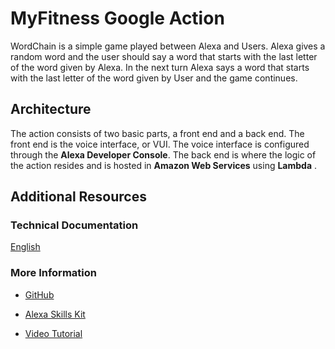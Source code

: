 # MyFitness Google Action 

WordChain is a simple game played between Alexa and Users. Alexa gives a random word and the user should say a word that starts with the last letter of the word given by Alexa. In the next turn Alexa says a word that starts with the last letter of the word given by User and the game continues.

## Architecture

The action consists of two basic parts, a front end and a back end. The front end is the voice interface, or VUI. The voice interface is configured through the **Alexa Developer Console**. The back end is where the logic of the action resides and is hosted in **Amazon Web Services** using **Lambda** .

## Additional Resources 

### Technical Documentation 

[English](https://developer.amazon.com/docs/alexa-skills-kit-sdk-for-nodejs/overview.html)

### More Information

- [GitHub](https://github.com/alexa/alexa-skills-kit-sdk-for-nodejs)

- [Alexa Skills Kit](https://developer.amazon.com/en-US/alexa/alexa-skills-kit)

- [Video Tutorial](https://www.youtube.com/watch?v=CzTKDu7Qgjs&list=PL2KJmkHeYQTO65ko4I--OC-7CC_Cjg8sS)

